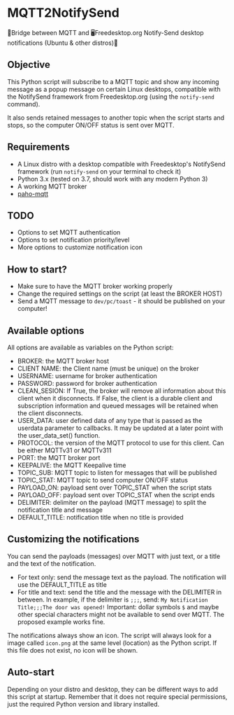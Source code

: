# MQTT2NotifySend

🌉Bridge between MQTT and 🖥️Freedesktop.org Notify-Send desktop notifications (Ubuntu &amp; other distros)🐧

## Objective

This Python script will subscribe to a MQTT topic and show any incoming message as a popup message on certain Linux desktops, compatible with the NotifySend framework from Freedesktop.org (using the `notify-send` command).

It also sends retained messages to another topic when the script starts and stops, so the computer ON/OFF status is sent over MQTT.

## Requirements

- A Linux distro with a desktop compatible with Freedesktop's NotifySend framework (run `notify-send` on your terminal to check it)
- Python 3.x (tested on 3.7, should work with any modern Python 3)
- A working MQTT broker
- [paho-mqtt](https://pypi.org/project/paho-mqtt/)

## TODO

- Options to set MQTT authentication
- Options to set notification priority/level
- More options to customize notification icon

## How to start?

- Make sure to have the MQTT broker working properly
- Change the required settings on the script (at least the BROKER HOST)
- Send a MQTT message to `dev/pc/toast` - it should be published on your computer!

## Available options

All options are available as variables on the Python script:

- BROKER: the MQTT broker host
- CLIENT NAME: the Client name (must be unique) on the broker
- USERNAME: username for broker authentication
- PASSWORD: password for broker authentication
- CLEAN_SESION: If True, the broker will remove all information about this client when it disconnects. If False, the client is a durable client and subscription information and queued messages will be retained when the client disconnects.
- USER_DATA: user defined data of any type that is passed as the userdata parameter to callbacks. It may be updated at a later point with the user_data_set() function.
- PROTOCOL: the version of the MQTT protocol to use for this client. Can be either MQTTv31 or MQTTv311
- PORT: the MQTT broker port
- KEEPALIVE: the MQTT Keepalive time
- TOPIC_SUB: MQTT topic to listen for messages that will be published 
- TOPIC_STAT: MQTT topic to send computer ON/OFF status
- PAYLOAD_ON: payload sent over TOPIC_STAT when the script stats
- PAYLOAD_OFF: payload sent over TOPIC_STAT when the script ends
- DELIMITER: delimiter on the payload (MQTT message) to split the notification title and message
- DEFAULT_TITLE: notification title when no title is provided

## Customizing the notifications

You can send the payloads (messages) over MQTT with just text, or a title and the text of the notification.

- For text only: send the message text as the payload. The notification will use the DEFAULT_TITLE as title
- For title and text: send the title and the message with the DELIMITER in between. In example, if the delimiter is `;;;`, send:
`My Notification Title;;;The door was opened!`
Important: dollar symbols `$` and maybe other special characters might not be available to send over MQTT. The proposed example works fine.

The notifications always show an icon. The script will always look for a image called `icon.png` at the same level (location) as the Python script. If this file does not exist, no icon will be shown.

## Auto-start

Depending on your distro and desktop, they can be different ways to add this script at startup. Remember that it does not require special permissions, just the required Python version and library installed.
